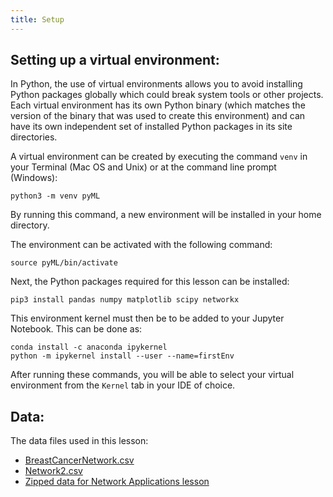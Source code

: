 ```yaml
---
title: Setup
---
```


## Setting up a virtual environment:

In Python, the use of virtual environments allows you to avoid installing Python packages globally which could break system tools or other projects.  Each virtual environment has its own Python binary (which matches the version of the binary that was used to create this environment) and can have its own independent set of installed Python packages in its site directories.

A virtual environment can be created by executing the command `venv` in your Terminal (Mac OS and Unix) or at the command line prompt (Windows):

```
python3 -m venv pyML
```

By running this command, a new environment will be installed in your home directory.

The environment can be activated with the following command:

```
source pyML/bin/activate 
```

Next, the Python packages required for this lesson can be installed:

```
pip3 install pandas numpy matplotlib scipy networkx
```

This environment kernel must then be to be added to your Jupyter Notebook. This can be done as:

```
conda install -c anaconda ipykernel
python -m ipykernel install --user --name=firstEnv
```

After running these commands, you will be able to select your virtual environment from the `Kernel` tab in your IDE of choice.

## Data:

The data files used in this lesson:

- [BreastCancerNetwork.csv](data/BreastCancerNetwork.csv)
- [Network2.csv](data/Network2.csv)
- [Zipped data for Network Applications lesson](data/NW2_Data.zip)